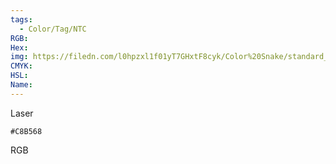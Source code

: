 ```yaml
---
tags:
  - Color/Tag/NTC
RGB:
Hex:
img: https://filedn.com/l0hpzxl1f01yT7GHxtF8cyk/Color%20Snake/standard_csv_to_svg/C8B568.svg
CMYK:
HSL:
Name:
---
```

Laser
```palette
#C8B568
```
RGB
